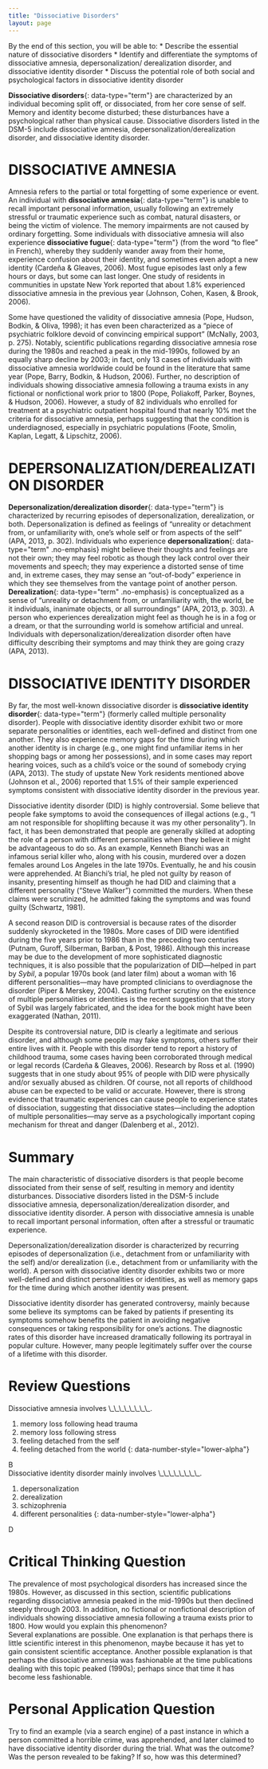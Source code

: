 ```yaml
---
title: "Dissociative Disorders"
layout: page
---
```



<div data-type="abstract" markdown="1">
By the end of this section, you will be able to:
* Describe the essential nature of dissociative disorders
* Identify and differentiate the symptoms of dissociative amnesia, depersonalization/ derealization disorder, and dissociative identity disorder
* Discuss the potential role of both social and psychological factors in dissociative identity disorder

</div>

**Dissociative disorders**{: data-type="term"} are characterized by an individual becoming split off, or dissociated, from her core sense of self. Memory and identity become disturbed; these disturbances have a psychological rather than physical cause. Dissociative disorders listed in the DSM-5 include dissociative amnesia, depersonalization/derealization disorder, and dissociative identity disorder.

# DISSOCIATIVE AMNESIA

Amnesia refers to the partial or total forgetting of some experience or event. An individual with **dissociative amnesia**{: data-type="term"} is unable to recall important personal information, usually following an extremely stressful or traumatic experience such as combat, natural disasters, or being the victim of violence. The memory impairments are not caused by ordinary forgetting. Some individuals with dissociative amnesia will also experience **dissociative fugue**{: data-type="term"} (from the word “to flee” in French), whereby they suddenly wander away from their home, experience confusion about their identity, and sometimes even adopt a new identity (Cardeña &amp; Gleaves, 2006). Most fugue episodes last only a few hours or days, but some can last longer. One study of residents in communities in upstate New York reported that about 1.8% experienced dissociative amnesia in the previous year (Johnson, Cohen, Kasen, &amp; Brook, 2006).

Some have questioned the validity of dissociative amnesia (Pope, Hudson, Bodkin, &amp; Oliva, 1998); it has even been characterized as a “piece of psychiatric folklore devoid of convincing empirical support” (McNally, 2003, p. 275). Notably, scientific publications regarding dissociative amnesia rose during the 1980s and reached a peak in the mid-1990s, followed by an equally sharp decline by 2003; in fact, only 13 cases of individuals with dissociative amnesia worldwide could be found in the literature that same year (Pope, Barry, Bodkin, &amp; Hudson, 2006). Further, no description of individuals showing dissociative amnesia following a trauma exists in any fictional or nonfictional work prior to 1800 (Pope, Poliakoff, Parker, Boynes, &amp; Hudson, 2006). However, a study of 82 individuals who enrolled for treatment at a psychiatric outpatient hospital found that nearly 10% met the criteria for dissociative amnesia, perhaps suggesting that the condition is underdiagnosed, especially in psychiatric populations (Foote, Smolin, Kaplan, Legatt, &amp; Lipschitz, 2006).

# DEPERSONALIZATION/DEREALIZATION DISORDER

**Depersonalization/derealization disorder**{: data-type="term"} is characterized by recurring episodes of depersonalization, derealization, or both. Depersonalization is defined as feelings of “unreality or detachment from, or unfamiliarity with, one’s whole self or from aspects of the self” (APA, 2013, p. 302). Individuals who experience **depersonalization**{: data-type="term" .no-emphasis} might believe their thoughts and feelings are not their own; they may feel robotic as though they lack control over their movements and speech; they may experience a distorted sense of time and, in extreme cases, they may sense an “out-of-body” experience in which they see themselves from the vantage point of another person. **Derealization**{: data-type="term" .no-emphasis} is conceptualized as a sense of “unreality or detachment from, or unfamiliarity with, the world, be it individuals, inanimate objects, or all surroundings” (APA, 2013, p. 303). A person who experiences derealization might feel as though he is in a fog or a dream, or that the surrounding world is somehow artificial and unreal. Individuals with depersonalization/derealization disorder often have difficulty describing their symptoms and may think they are going crazy (APA, 2013).

# DISSOCIATIVE IDENTITY DISORDER

By far, the most well-known dissociative disorder is **dissociative identity disorder**{: data-type="term"} (formerly called multiple personality disorder). People with dissociative identity disorder exhibit two or more separate personalities or identities, each well-defined and distinct from one another. They also experience memory gaps for the time during which another identity is in charge (e.g., one might find unfamiliar items in her shopping bags or among her possessions), and in some cases may report hearing voices, such as a child’s voice or the sound of somebody crying (APA, 2013). The study of upstate New York residents mentioned above (Johnson et al., 2006) reported that 1.5% of their sample experienced symptoms consistent with dissociative identity disorder in the previous year.

Dissociative identity disorder (DID) is highly controversial. Some believe that people fake symptoms to avoid the consequences of illegal actions (e.g., “I am not responsible for shoplifting because it was my other personality”). In fact, it has been demonstrated that people are generally skilled at adopting the role of a person with different personalities when they believe it might be advantageous to do so. As an example, Kenneth Bianchi was an infamous serial killer who, along with his cousin, murdered over a dozen females around Los Angeles in the late 1970s. Eventually, he and his cousin were apprehended. At Bianchi’s trial, he pled not guilty by reason of insanity, presenting himself as though he had DID and claiming that a different personality (“Steve Walker”) committed the murders. When these claims were scrutinized, he admitted faking the symptoms and was found guilty (Schwartz, 1981).

A second reason DID is controversial is because rates of the disorder suddenly skyrocketed in the 1980s. More cases of DID were identified during the five years prior to 1986 than in the preceding two centuries (Putnam, Guroff, Silberman, Barban, &amp; Post, 1986). Although this increase may be due to the development of more sophisticated diagnostic techniques, it is also possible that the popularization of DID—helped in part by *Sybil*, a popular 1970s book (and later film) about a woman with 16 different personalities—may have prompted clinicians to overdiagnose the disorder (Piper &amp; Merskey, 2004). Casting further scrutiny on the existence of multiple personalities or identities is the recent suggestion that the story of Sybil was largely fabricated, and the idea for the book might have been exaggerated (Nathan, 2011).

Despite its controversial nature, DID is clearly a legitimate and serious disorder, and although some people may fake symptoms, others suffer their entire lives with it. People with this disorder tend to report a history of childhood trauma, some cases having been corroborated through medical or legal records (Cardeña &amp; Gleaves, 2006). Research by Ross et al. (1990) suggests that in one study about 95% of people with DID were physically and/or sexually abused as children. Of course, not all reports of childhood abuse can be expected to be valid or accurate. However, there is strong evidence that traumatic experiences can cause people to experience states of dissociation, suggesting that dissociative states—including the adoption of multiple personalities—may serve as a psychologically important coping mechanism for threat and danger (Dalenberg et al., 2012).

# Summary

The main characteristic of dissociative disorders is that people become dissociated from their sense of self, resulting in memory and identity disturbances. Dissociative disorders listed in the DSM-5 include dissociative amnesia, depersonalization/derealization disorder, and dissociative identity disorder. A person with dissociative amnesia is unable to recall important personal information, often after a stressful or traumatic experience.

Depersonalization/derealization disorder is characterized by recurring episodes of depersonalization (i.e., detachment from or unfamiliarity with the self) and/or derealization (i.e., detachment from or unfamiliarity with the world). A person with dissociative identity disorder exhibits two or more well-defined and distinct personalities or identities, as well as memory gaps for the time during which another identity was present.

Dissociative identity disorder has generated controversy, mainly because some believe its symptoms can be faked by patients if presenting its symptoms somehow benefits the patient in avoiding negative consequences or taking responsibility for one’s actions. The diagnostic rates of this disorder have increased dramatically following its portrayal in popular culture. However, many people legitimately suffer over the course of a lifetime with this disorder.

# Review Questions

<div data-type="exercise">
<div data-type="problem" markdown="1">
Dissociative amnesia involves \_\_\_\_\_\_\_\_.

1.  memory loss following head trauma
2.  memory loss following stress
3.  feeling detached from the self
4.  feeling detached from the world
{: data-number-style="lower-alpha"}

</div>
<div data-type="solution" markdown="1">
B

</div>
</div>

<div data-type="exercise">
<div data-type="problem" markdown="1">
Dissociative identity disorder mainly involves \_\_\_\_\_\_\_\_.

1.  depersonalization
2.  derealization
3.  schizophrenia
4.  different personalities
{: data-number-style="lower-alpha"}

</div>
<div data-type="solution" markdown="1">
D

</div>
</div>

# Critical Thinking Question

<div data-type="exercise">
<div data-type="problem" markdown="1">
The prevalence of most psychological disorders has increased since the 1980s. However, as discussed in this section, scientific publications regarding dissociative amnesia peaked in the mid-1990s but then declined steeply through 2003. In addition, no fictional or nonfictional description of individuals showing dissociative amnesia following a trauma exists prior to 1800. How would you explain this phenomenon?

</div>
<div data-type="solution" markdown="1">
Several explanations are possible. One explanation is that perhaps there is little scientific interest in this phenomenon, maybe because it has yet to gain consistent scientific acceptance. Another possible explanation is that perhaps the dissociative amnesia was fashionable at the time publications dealing with this topic peaked (1990s); perhaps since that time it has become less fashionable.

</div>
</div>

# Personal Application Question

<div data-type="exercise">
<div data-type="problem" markdown="1">
Try to find an example (via a search engine) of a past instance in which a person committed a horrible crime, was apprehended, and later claimed to have dissociative identity disorder during the trial. What was the outcome? Was the person revealed to be faking? If so, how was this determined?

</div>
</div>

